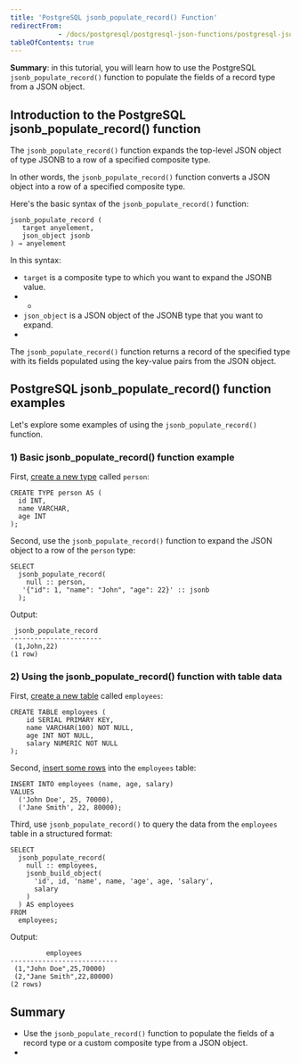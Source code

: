 ```yaml
---
title: 'PostgreSQL jsonb_populate_record() Function'
redirectFrom: 
            - /docs/postgresql/postgresql-json-functions/postgresql-jsonb_populate_record/
tableOfContents: true
---
```


**Summary**: in this tutorial, you will learn how to use the PostgreSQL `jsonb_populate_record()` function to populate the fields of a record type from a JSON object.



## Introduction to the PostgreSQL jsonb_populate_record() function



The `jsonb_populate_record()` function expands the top-level JSON object of type JSONB to a row of a specified composite type.



In other words, the `jsonb_populate_record()` function converts a JSON object into a row of a specified composite type.



Here's the basic syntax of the `jsonb_populate_record()` function:



```
jsonb_populate_record (
   target anyelement,
   json_object jsonb
) → anyelement
```



In this syntax:



- `target` is a composite type to which you want to expand the JSONB value.
- -
- `json_object` is a JSON object of the JSONB type that you want to expand.
- 


The `jsonb_populate_record()` function returns a record of the specified type with its fields populated using the key-value pairs from the JSON object.



## PostgreSQL jsonb_populate_record() function examples



Let's explore some examples of using the `jsonb_populate_record()` function.



### 1) Basic jsonb_populate_record() function example



First, [create a new type](/docs/postgresql/postgresql-user-defined-data-types) called `person`:



```
CREATE TYPE person AS (
  id INT,
  name VARCHAR,
  age INT
);
```



Second, use the `jsonb_populate_record()` function to expand the JSON object to a row of the `person` type:



```
SELECT
  jsonb_populate_record(
    null :: person,
   '{"id": 1, "name": "John", "age": 22}' :: jsonb
  );
```



Output:



```
 jsonb_populate_record
-----------------------
 (1,John,22)
(1 row)
```



### 2) Using the jsonb_populate_record() function with table data



First, [create a new table](/docs/postgresql/postgresql-create-table) called `employees`:



```
CREATE TABLE employees (
    id SERIAL PRIMARY KEY,
    name VARCHAR(100) NOT NULL,
    age INT NOT NULL,
    salary NUMERIC NOT NULL
);
```



Second, [insert some rows](/docs/postgresql/postgresql-insert-multiple-rows) into the `employees` table:



```
INSERT INTO employees (name, age, salary)
VALUES
  ('John Doe', 25, 70000),
  ('Jane Smith', 22, 80000);
```



Third, use `jsonb_populate_record()` to query the data from the `employees` table in a structured format:



```
SELECT
  jsonb_populate_record(
    null :: employees,
    jsonb_build_object(
      'id', id, 'name', name, 'age', age, 'salary',
      salary
    )
  ) AS employees
FROM
  employees;
```



Output:



```
         employees
---------------------------
 (1,"John Doe",25,70000)
 (2,"Jane Smith",22,80000)
(2 rows)
```



## Summary



- Use the `jsonb_populate_record()` function to populate the fields of a record type or a custom composite type from a JSON object.
- 
